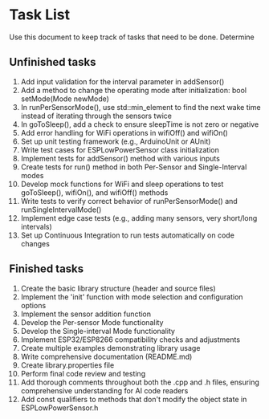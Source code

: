 # Task List
Use this document to keep track of tasks that need to be done. Determine 

## Unfinished tasks
1. Add input validation for the interval parameter in addSensor()
2. Add a method to change the operating mode after initialization: bool setMode(Mode newMode)
3. In runPerSensorMode(), use std::min_element to find the next wake time instead of iterating through the sensors twice
4. In goToSleep(), add a check to ensure sleepTime is not zero or negative
5. Add error handling for WiFi operations in wifiOff() and wifiOn()
6. Set up unit testing framework (e.g., ArduinoUnit or AUnit)
7. Write test cases for ESPLowPowerSensor class initialization
8. Implement tests for addSensor() method with various inputs
9. Create tests for run() method in both Per-Sensor and Single-Interval modes
10. Develop mock functions for WiFi and sleep operations to test goToSleep(), wifiOn(), and wifiOff() methods
11. Write tests to verify correct behavior of runPerSensorMode() and runSingleIntervalMode()
12. Implement edge case tests (e.g., adding many sensors, very short/long intervals)
13. Set up Continuous Integration to run tests automatically on code changes

## Finished tasks
1. Create the basic library structure (header and source files)
2. Implement the 'init' function with mode selection and configuration options
3. Implement the sensor addition function
4. Develop the Per-sensor Mode functionality
5. Develop the Single-interval Mode functionality
6. Implement ESP32/ESP8266 compatibility checks and adjustments
7. Create multiple examples demonstrating library usage
8. Write comprehensive documentation (README.md)
9. Create library.properties file
10. Perform final code review and testing
11. Add thorough comments throughout both the .cpp and .h files, ensuring comprehensive understanding for AI code readers
12. Add const qualifiers to methods that don't modify the object state in ESPLowPowerSensor.h